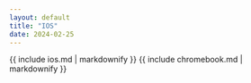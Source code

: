 ```yaml
---
layout: default
title: "IOS"
date: 2024-02-25
---
```

{{ include ios.md | markdownify }}
{{ include chromebook.md | markdownify }}
